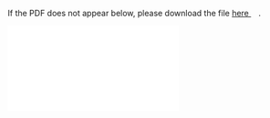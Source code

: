 
If the PDF does not appear below, please download the file [here <img src="https://upload.wikimedia.org/wikipedia/commons/6/64/Icon_External_Link.png" width="13px"/>](../out/lectures/Math%20Camp%202023%20Lecture%203%20-%20Compactness,%20EVT,%20Correspondences.pdf).

<object data="../out/lectures/Math%20Camp%202023%20Lecture%203%20-%20Compactness,%20EVT,%20Correspondences.pdf" type="application/pdf" width="100%"  style="height:100vh" >
    <embed src="../out/lectures/Math%20Camp%202023%20Lecture%203%20-%20Compactness,%20EVT,%20Correspondences.pdf#pagemode=0&navpanes=0"></embed>
</object>
